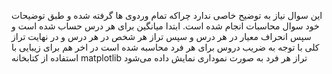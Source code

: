 این سوال نیاز به توضیح خاصی ندارد چراکه تمام وردوی ها گرفته شده و طبق توضیحات خود سوال محاسبات انجام شده است.
ابتدا میانگین برای هر درس حساب شده است و سپس انحراف معیار در هر درس
و سپس تراز هر شخص در هر درس
و در نهایت تراز کلی با توجه به ضریب دروس برای هر فرد محاسبه شده است
در اخر هم برای زیبایی با استفاده از کتابخانه matplotlib تراز هر فرد به صورت نموداری نمایش داده می‌شود
